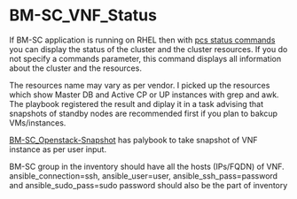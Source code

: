 # BM-SC_VNF_Status

If BM-SC application is running on RHEL then with [pcs status commands](https://access.redhat.com/documentation/en-us/red_hat_enterprise_linux/7/html/high_availability_add-on_reference/s1-pcsstatus-haar) you can display the status of the cluster and the cluster resources. If you do not specify a commands parameter, this command displays all information about the cluster and the resources.

The resources name may vary as per vendor. I picked up the resources which show Master DB and Active CP or UP instances with grep and awk. The playbook registered the result and diplay it in a task advising that snapshots of standby nodes are recommended first if you plan to bakcup VMs/instances. 

[BM-SC_Openstack-Snapshot](https://github.com/qaswarh/BM-SC_Openstack-Snapshot) has palybook to take snapshot of VNF instance as per user input.

BM-SC group in the inventory should have all the hosts (IPs/FQDN) of VNF. ansible_connection=ssh, ansible_user=user, ansible_ssh_pass=password and ansible_sudo_pass=sudo password should also be the part of inventory

